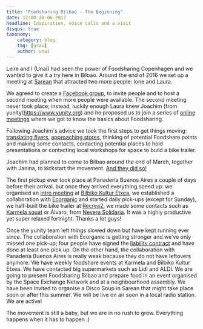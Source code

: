 ```yaml
---
title: "Foodsharing Bilbao - The Beginning"
date: 12:00 30-06-2017
headline: Inspiration, voice calls and a visit
disqus: true
taxonomy:
    category: blog
    tag: [grav]
    author: unai
---
```


Leire and I (Unai) had seen the power of Foodsharing Copenhagen and we wanted to give it a try here in Bilbao. Around the end of 2016 we set up a meeting at [Sarean](https://www.facebook.com/sareangunea/) that attracted two more people: Ione and Laura.

We agreed to create a [Facebook group](https://www.facebook.com/groups/1853289058224368/?ref=bookmarks), to invite people and to host a second meeting when more people were available. The second meeting never took place; instead, luckily enough Laura knew Joachim (from yunity(https://www.yunity.org) and he proposed us to join a series of [online meetings](https://drive.google.com/open?id=0B0c-rM4MZX0XdERVTy1IVUN0aVU&noprocess) where we got to know the basics about Foodsharing.

Following Joachim´s advice we took the first steps to get things moving: [translating flyers](https://drive.google.com/open?id=0B0c-rM4MZX0Xc1dzWHFvN2VHUEE&noprocess), [approaching stores](https://drive.google.com/open?id=1IPgyuLC2Sjsz7vnXTh-D636wObI_kISLdsegsF9TU1U&noprocess), thinking of potential Foodshare points and making some contacts, contacting potential places to hold presentations or contacting local workshops for space to build a bike trailer.

Joachim had planned to come to Bilbao around the end of March, together with Janina, to kickstart the movement. [And they did so!](https://yunity.atlassian.net/wiki/display/FSINT/Kickstarting+foodsharing+Bilbao)

The first pickup ever took place at Panadería Buenos Aires a couple of days before their arrival, but once they arrived everything speed up: we organised an [intro meeting](https://www.facebook.com/events/183695715476690/) at [Bilbiko Kultur Etxea](https://www.facebook.com/bilbikokulturetxea/), we established a collaboration with [Ecorganic](https://www.facebook.com/pages/Ecorganic-Bilbao/1710629755857150) and started daily pick-ups (except for Sunday), we half-built the bike trailer at [Recrea2](https://www.facebook.com/Recrea2.Bilbao/), we made some contacts such as [Karmela squat](https://www.facebook.com/Karmela-1029527180427399/) or Álvaro, from [Nevera Solidaria](https://www.facebook.com/neverasolidaria/). It was a highly productive yet super relaxed fortnight. Thanks a lot guys!

Once the yunity team left things slowed down but have kept running ever since. The collaboration with Ecorganic is getting stronger and we’ve only missed one pick-up; four people have signed the [liability contract](https://drive.google.com/open?id=0B0c-rM4MZX0XUWs3b2N2QkZnS0U&noprocess) and have done at least one pick up. On the other hand, the collaboration with Panadería Buenos Aires is really weak because they do not have leftovers anymore. We have weekly foodshare events at Karmela and Bilbiko Kultur Etxea. We have contacted big supermarkets such as Lidl and ALDI. We are going to present Foodsharing Bilbao and prepare food in an event organised by the Space Exchange Network and at a neighbourhood assembly. We have been invited to organise a Disco Soup in Sarean that might take place soon or after this summer. We will be live on air soon in a local radio station.
We are active!

The movement is still a baby, but we are in no rush to grow. Everything happens when it has to happen :)